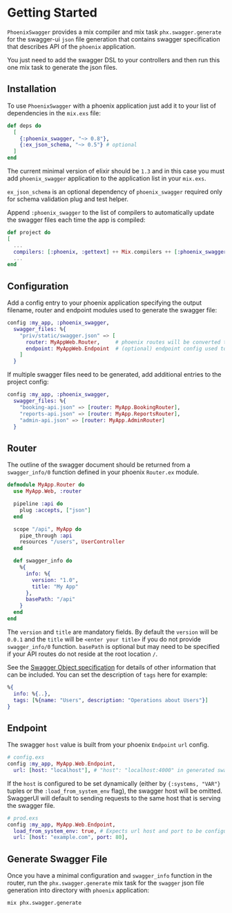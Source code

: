 # Getting Started

`PhoenixSwagger` provides a mix compiler and mix task `phx.swagger.generate` for the swagger-ui `json`
file generation that contains swagger specification that describes API of the `phoenix`
application.

You just need to add the swagger DSL to your controllers and then run this one mix task
to generate the json files.

## Installation

To use `PhoenixSwagger` with a phoenix application just add it to your list of
dependencies in the `mix.exs` file:

```elixir
def deps do
  [
    {:phoenix_swagger, "~> 0.8"},
    {:ex_json_schema, "~> 0.5"} # optional
  ]
end
```

The current minimal version of elixir should be `1.3` and in this case you must add `phoenix_swagger` application
to the application list in your `mix.exs`.

`ex_json_schema` is an optional dependency of `phoenix_swagger` required only for schema validation plug and test helper.

Append `:phoenix_swagger` to the list of compilers to automatically update the swagger files each time the app is compiled:

```elixir
def project do
[
  ...
  compilers: [:phoenix, :gettext] ++ Mix.compilers ++ [:phoenix_swagger],
  ...
end
```

## Configuration

Add a config entry to your phoenix application specifying the output filename, router and endpoint modules used to generate the swagger file:

```elixir
config :my_app, :phoenix_swagger,
  swagger_files: %{
    "priv/static/swagger.json" => [
      router: MyAppWeb.Router,     # phoenix routes will be converted to swagger paths
      endpoint: MyAppWeb.Endpoint  # (optional) endpoint config used to set host, port and https schemes.
    ]
  }
```

If multiple swagger files need to be generated, add additional entries to the project config:

```elixir
config :my_app, :phoenix_swagger,
  swagger_files: %{
    "booking-api.json" => [router: MyApp.BookingRouter],
    "reports-api.json" => [router: MyApp.ReportsRouter],
    "admin-api.json" => [router: MyApp.AdminRouter]
  }
```

## Router

The outline of the swagger document should be returned from a `swagger_info/0` function
defined in your phoenix `Router.ex` module.

```elixir
defmodule MyApp.Router do
  use MyApp.Web, :router

  pipeline :api do
    plug :accepts, ["json"]
  end

  scope "/api", MyApp do
    pipe_through :api
    resources "/users", UserController
  end

  def swagger_info do
    %{
      info: %{
        version: "1.0",
        title: "My App"
      },
      basePath: "/api"
    }
  end
end
```

The `version` and `title` are mandatory fields. By default the `version` will be `0.0.1`
and the `title` will be `<enter your title>` if you do not provide `swagger_info/0`
function. `basePath` is optional but may need to be specified if your API routes do not reside at the root location `/`.

See the [Swagger Object specification](https://github.com/OAI/OpenAPI-Specification/blob/master/versions/2.0.md#swagger-object) for details
of other information that can be included. You can set the description of `tags` here for example:
```elixir
%{
  info: %{..},
  tags: [%{name: "Users", description: "Operations about Users"}]
}
```

## Endpoint

The swagger `host` value is built from your phoenix `Endpoint` `url` config.

```elixir
# config.exs
config :my_app, MyApp.Web.Endpoint,
  url: [host: "localhost"], # "host": "localhost:4000" in generated swagger
```

If the `host` is configured to be set dynamically (either by `{:systems, "VAR"}` tuples or the `:load_from_system_env` flag), the swagger host will be omitted. SwaggerUI will default to sending requests to the same host that is serving the swagger file.

```elixir
# prod.exs
config :my_app, MyApp.Web.Endpoint,
  load_from_system_env: true, # Expects url host and port to be configured in Endpoint.init callback
  url: [host: "example.com", port: 80],
```

## Generate Swagger File

Once you have a minimal configuration and `swagger_info` function in the router, run the `phx.swagger.generate`
mix task for the `swagger` json file generation into directory with `phoenix` application:

```
mix phx.swagger.generate
```
